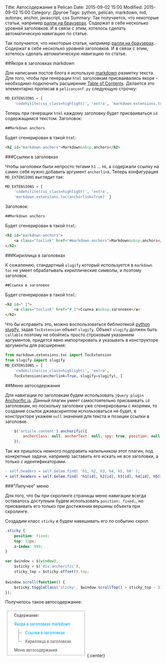 Title: Автосодержание в Pelican
Date: 2015-09-02 15:00
Modified: 2015-09-02 15:00
Category: Другое
Tags: python, pelican, markdown, md, autonav, anchor, javascript, css
Summary:
    Так получается, что некоторые статьи, например
    [ралли на браузерах](|filename|/python-browsers.md). Содержат в себе несколько
    уровней заголовков. И в связи с этим, хотелось сделать автоматическую навигацию
    по статье.

Так получается, что некоторые статьи, например
[ралли на браузерах](|filename|/python-browsers.md). Содержат в себе несколько
уровней заголовков. И в связи с этим, хотелось сделать автоматическую навигацию
по статье.

##Якоря в заголовках markdown

Для написания постов блога я использую 
[markdown](http://daringfireball.net/projects/markdown/) разметку текста.
Для того, чтобы при генерации `html` заголовкам присваивались якоря - необходимо
подключить расширение
[Table of Contents](https://pythonhosted.org/Markdown/extensions/toc.html).
Делается это элементарно прописав в `pelicanconf.py` следующую строчку:

```python
MD_EXTENSIONS = [
    'codehilite(css_class=highlight)', 'extra', 'markdown.extensions.toc' ]
```

Теперь при генерации `html` каждому заголовку будет присваиваться `id`
содержащимся текстом. Заголовок:

```Markdown
##Markdown anchors
```

Будет сгенерирован в такой `html`:

```html
<h2 id="markdown-anchors">Markdown&nbsp;anchors</h2>
```

###Ссылки в заголовках

Чтобы заголовки были непросто тегами `h1` ... `h6`, а содержали ссылку на
самих себя нужно добавить аргумент `anchorlink`. Теперь конфигурация
`MD_EXTENSIONS` выглядит так:

```python
MD_EXTENSIONS = [
    'codehilite(css_class=highlight)', 'extra',
    'markdown.extensions.toc(anchorlink=True)' ]
```

Заголовок:

```Markdown
##Markdown anchors
```

Будет сгенерирован в такой `html`:

```html
<h2 id="markdown-anchors">
    <a class="toclink" href="#markdown-anchors">Markdown&nbsp;anchors</a>
</h2>
```

###Кириллица в заголовках

К сожалению, стандартный `slugify` который используется в `markdown toc` не
умеет обрабатывать кириллические символы, и поэтому заголовок.

```Markdown
##Ссылка в заголовке
```

Будет сгенерирован в такой `html`:

```html
<h2 id="_1">
    <a class="toclink" href="#_1">Ссылка в&nbsp;заголовке</a>
</h2>
```

Что бы исправить это, можно воспользоваться библиотекой
[python slugify](https://pypi.python.org/pypi/python-slugify), задав
`TocExtension` объект `slugify`. Объект `slugify` должен быть `callable`
поэтому не обойтись просто строковым указанием аргументов, придется явно
импортировать и указывать в конструкторе аргументы для расширения:

```python
from markdown.extensions.toc import TocExtension
from slugify import slugify
MD_EXTENSIONS = [
    'codehilite(css_class=highlight)', 'extra',
    TocExtension(anchorlink=True, slugify=slugify), ]
```

##Меню автосодержания

Для навигации по заголовкам будем использовать `jQuery plugin`
[Anchorific.js](http://renaysha.me/anchorific-js/). Данный плагин умеет
самостоятельно присваивать `id` заголовкам, но поскольку заголовки уже
сгенерированы с якорями, то создание ссылок джаваскриптом использоваться
не будет, в конструкторе укажем `null` значения для текста и позиции ссылки
в заголовке.

```javascript
    $('article.content').anchorific({
        anchorClass: null, anchorText: null, spy: true, position: null, anchor: null,
    });
```

Так же пришлось немного подправить напильником этот плагин, под конкретные задачи,
например заставить его искать не все заголовки, а только с идентификаторами.

```diff
- self.headers = self.$elem.find( 'h1, h2, h3, h4, h5, h6' );
+ self.headers = self.$elem.find( 'h1[id], h2[id], h3[id], h4[id], h5[id], h6[id]' );
```

###"Липучее" меню

Для того, что бы при скролинге страницы меню навигации всегда оставалось
доступным будем использовать `position: fixed;`, но присваивать его только
при достижении вершины объекта при скролинге.

Создадим класс `sticky` и будем навешивать его по событию скрол.

```css
.sticky {
    position: fixed;
    top: 33px;
    z-index: 999;
}
```

```javascript
var $window = $(window),
    $sticky = $('div.anchorific'),
    sticky_top = $sticky.offset().top;

$window.scroll(function() {
    $sticky.toggleClass('sticky', $window.scrollTop() > sticky_top - 33);
});
```

Получилось такое автосодержание:

![nav](/media/md-headers/nav.png){.center}

